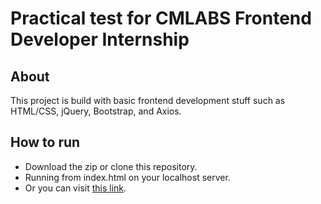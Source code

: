 # Practical test for CMLABS Frontend Developer Internship

## About
This project is build with basic frontend development stuff such as HTML/CSS, jQuery, Bootstrap, and Axios.

## How to run
- Download the zip or clone this repository.
- Running from index.html on your localhost server.
- Or you can visit [this link](https://ramammurshal.github.io/cmlabs-frontend-internship-test/).
